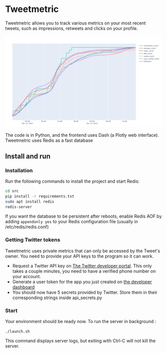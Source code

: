 # Tweetmetric

Tweetmetric allows you to track various metrics on your most recent tweets, such as impressions, retweets and clicks on your profile.

![example image](./img/dashboard.png)

The code is in Python, and the frontend uses Dash (a Plotly web interface). Tweetmetric uses Redis  as a fast database

## Install and run

### Installation

Run the following commands to install the project and start Redis:

```bash
cd src
pip install -r requirements.txt
sudo apt install redis
redis-server
```

If you want the database to be persistent after reboots, enable Redis AOF by adding `appendonly yes` to your Redis configuration file (usually in /etc/redis/redis.conf)

### Getting Twitter tokens

Tweetmetric uses private metrics that can only be accessed by the Tweet's owner. You need to provide your API keys to the program so it can work.
- Request a Twitter API key on [The Twitter developer portal](https://developer.twitter.com/en/docs/twitter-api/getting-started/getting-access-to-the-twitter-api). This only takes a couple minutes, you need to have a verified phone number on your account.
- Generate a user token for the app you just created on [the developer dashboard](https://developer.twitter.com/en/portal/dashboard)
- You should now have 5 secrets provided by Twitter. Store them in their corresponding strings inside api_secrets.py

### Start

Your environment should be ready now. To run the server in background :

`./launch.sh` 

This command displays server logs, but exiting with Ctrl-C will not kill the server.